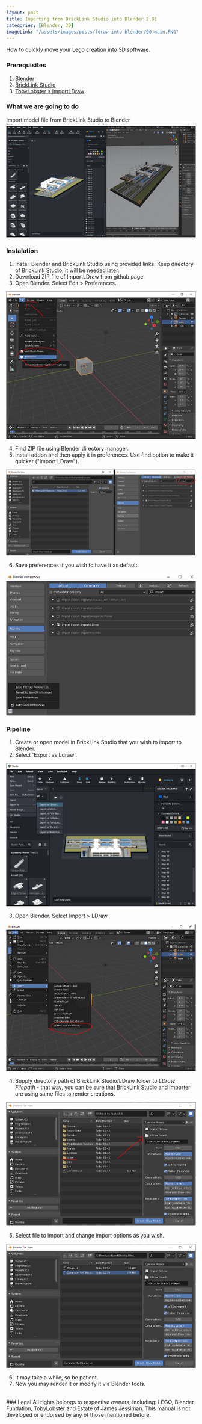 ```yaml
---
layout: post
title: Importing from BrickLink Studio into Blender 2.81
categories: [Blender, 3D]
imageLink: "/assets/images/posts/ldraw-into-blender/00-main.PNG"
---
```

How to quickly move your Lego creation into 3D software.

### Prerequisites
1. [Blender](https://www.blender.org/download/releases/)
2. [BrickLink Studio](https://www.bricklink.com/v3/studio/download.page)
3. [TobyLobster's ImportLDraw](https://github.com/TobyLobster/ImportLDraw)

### What we are going to do
Import model file from BrickLink Studio to Blender
![main](/assets/images/posts/ldraw-into-blender/00-main.PNG)

### Instalation
1. Install Blender and BrickLink Studio using provided links. Keep directory of BrickLink Studio, it will be needed later.
2. Download ZIP file of ImportLDraw from github page.
3. Open Blender. Select Edit > Preferences. 

![preferences](/assets/images/posts/ldraw-into-blender/01-preferences.PNG)

4. Find ZIP file using Blender directory manager.
5. Install addon and then apply it in preferences. Use find option to make it quicker ("Import LDraw").

![import-and-apply](/assets/images/posts/ldraw-into-blender/02-import-and-apply.PNG)

6. Save preferences if you wish to have it as default.

![save-preferences](/assets/images/posts/ldraw-into-blender/02-save-preferences.PNG)

### Pipeline
1. Create or open model in BrickLink Studio that you wish to import to Blender.
2. Select 'Export as Ldraw'.

![export-as-ldraw](/assets/images/posts/ldraw-into-blender/03-export-as-ldraw.PNG)

3. Open Blender. Select Import > LDraw

![import](/assets/images/posts/ldraw-into-blender/04-import.PNG)

4. Supply directory path of BrickLink Studio/LDraw folder to *LDraw Filepath* - that way, you can be sure that BrickLink Studio and importer are using same files to render creations.

![library](/assets/images/posts/ldraw-into-blender/05-library.PNG)

5. Select file to import and change import options as you wish.

![file-import](/assets/images/posts/ldraw-into-blender/06-file-import.PNG)

6. It may take a while, so be patient.
7. Now you may render it or modify it via Blender tools.

<br>
### Legal
All rights belongs to respective owners, including: LEGO, Blender Fundation, TobyLobster and Estate of James Jessiman. This manual is not developed or endorsed by any of those mentioned before.
